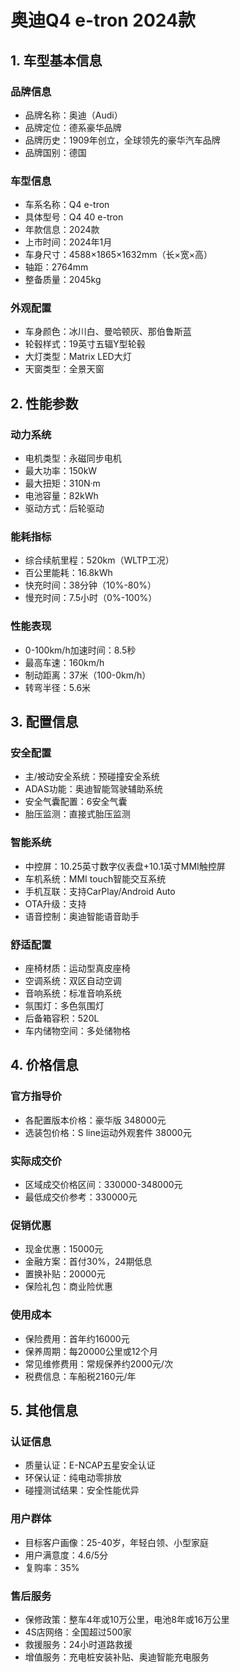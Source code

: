 # 奥迪Q4 e-tron 2024款

## 1. 车型基本信息
### 品牌信息
- 品牌名称：奥迪（Audi）
- 品牌定位：德系豪华品牌
- 品牌历史：1909年创立，全球领先的豪华汽车品牌
- 品牌国别：德国

### 车型信息
- 车系名称：Q4 e-tron
- 具体型号：Q4 40 e-tron
- 年款信息：2024款
- 上市时间：2024年1月
- 车身尺寸：4588×1865×1632mm（长×宽×高）
- 轴距：2764mm
- 整备质量：2045kg

### 外观配置
- 车身颜色：冰川白、曼哈顿灰、那伯鲁斯蓝
- 轮毂样式：19英寸五辐Y型轮毂
- 大灯类型：Matrix LED大灯
- 天窗类型：全景天窗

## 2. 性能参数
### 动力系统
- 电机类型：永磁同步电机
- 最大功率：150kW
- 最大扭矩：310N·m
- 电池容量：82kWh
- 驱动方式：后轮驱动

### 能耗指标
- 综合续航里程：520km（WLTP工况）
- 百公里能耗：16.8kWh
- 快充时间：38分钟（10%-80%）
- 慢充时间：7.5小时（0%-100%）

### 性能表现
- 0-100km/h加速时间：8.5秒
- 最高车速：160km/h
- 制动距离：37米（100-0km/h）
- 转弯半径：5.6米

## 3. 配置信息
### 安全配置
- 主/被动安全系统：预碰撞安全系统
- ADAS功能：奥迪智能驾驶辅助系统
- 安全气囊配置：6安全气囊
- 胎压监测：直接式胎压监测

### 智能系统
- 中控屏：10.25英寸数字仪表盘+10.1英寸MMI触控屏
- 车机系统：MMI touch智能交互系统
- 手机互联：支持CarPlay/Android Auto
- OTA升级：支持
- 语音控制：奥迪智能语音助手

### 舒适配置
- 座椅材质：运动型真皮座椅
- 空调系统：双区自动空调
- 音响系统：标准音响系统
- 氛围灯：多色氛围灯
- 后备箱容积：520L
- 车内储物空间：多处储物格

## 4. 价格信息
### 官方指导价
- 各配置版本价格：豪华版 348000元
- 选装包价格：S line运动外观套件 38000元

### 实际成交价
- 区域成交价格区间：330000-348000元
- 最低成交价参考：330000元

### 促销优惠
- 现金优惠：15000元
- 金融方案：首付30%，24期低息
- 置换补贴：20000元
- 保险礼包：商业险优惠

### 使用成本
- 保险费用：首年约16000元
- 保养周期：每20000公里或12个月
- 常见维修费用：常规保养约2000元/次
- 税费信息：车船税2160元/年

## 5. 其他信息
### 认证信息
- 质量认证：E-NCAP五星安全认证
- 环保认证：纯电动零排放
- 碰撞测试结果：安全性能优异

### 用户群体
- 目标客户画像：25-40岁，年轻白领、小型家庭
- 用户满意度：4.6/5分
- 复购率：35%

### 售后服务
- 保修政策：整车4年或10万公里，电池8年或16万公里
- 4S店网络：全国超过500家
- 救援服务：24小时道路救援
- 增值服务：充电桩安装补贴、奥迪智能充电服务